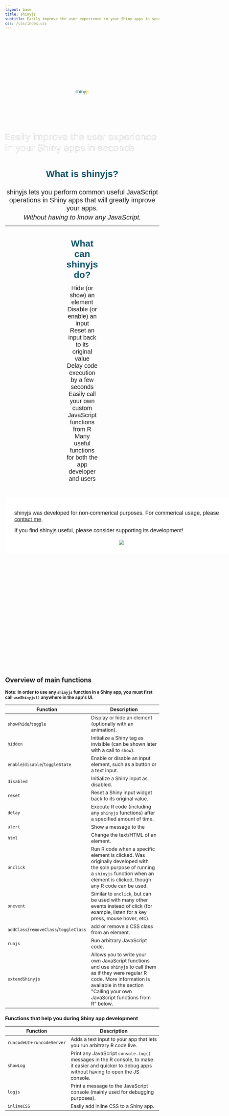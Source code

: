 ```yaml
---
layout: base
title: shinyjs
subtitle: Easily improve the user experience in your Shiny apps in seconds
css: /css/index.css
---
```


<div style="
    text-align: center;
    margin-top: 90px;

    background: #17baef;

    font-family: 'Open Sans';
    padding: 100px;
"><div style="    font-size: 120px;    font-weight: 800;"><span style="
    color: #074f66;
  ">shiny</span><span style="color: #efcd17;">js</span></div>
  <div style="
    font-size: 30px;
    color: #fff;
    text-shadow: 0px 0px 0px black; margin-top: 20px;
">Easily improve the user experience in your Shiny apps in seconds</div>
</div>

<div>

<div style="
    text-align: center;
    color: #074f66;
    margin-top: 50px;
    font-size: 30px;
    font-weight: bold;
    font-family: arial;
">What is shinyjs?</div>
<div style="
    font-size: 22px;
    text-align: center;
    margin-left: auto;
    font-family: Arial;
    margin-top: 30px;
    margin-right: auto;
">shinyjs lets you perform common useful JavaScript operations in Shiny apps that will greatly improve your apps.<span style="
    margin-top: 4px;
    display: block;
    font-style: italic;
  ">Without having to know any JavaScript.</span></div></div>
  
  
  
<hr/>

<div id="what-it-does" style="
    font-family: arial;
    padding: 0 200px;
    font-size: 20px;
    margin-top: 0;
    text-align: center;
    margin-left: auto;
    margin-right: auto;
"><span style="
    font-size: 30px;
    color: #074f66;
    display: block;
    font-weight: bold;
    margin-top: 40px;
">What can shinyjs do?</span><div style="
    /* width: 500px; */
    margin-top: 15px;
    /* margin: 0 auto; */
    /* text-align: left; */
">
  <div style="
"><i class="fa fa-eye"></i>Hide (or show) an element</div><div><i class="fa fa-ban"></i>Disable (or enable) an input</div><div><i class="fa fa-repeat"></i>Reset an input back to its original value</div><div><i class="fa fa-clock-o"></i>Delay code execution by a few seconds</div><div><i class="fa fa-globe"></i>Easily call your own custom JavaScript functions from R</div><div><i class="fa fa-check"></i>Many useful functions for both the app developer and users</div></div></div>

<div style="
    margin-bottom: 400px;
    margin-top: 50px;
    background: #fff;
    text-align: left;
    padding: 40px 30px 10px;
    font-size: 18px;
    font-family: arial;
    width: 700px;
    margin-left: auto;
    border-radius: 4px;
    margin-right: auto;
">shinyjs was developed for non-commerical purposes. For commerical usage, please <a href="http://deanattali.com/contact">contact me</a>.<span style="
    display: block;
    margin-top: 15px;
">If you find shinyjs useful, please consider supporting its development!</span>
<div style="
    text-align: center;
    margin-top: 20px;
    margin-bottom: 19px;
"><i class="fa fa-smile-o" style="
    font-size: 40px;
  "></i></div>

<p align="center" style="
    margin-top: 15px;
">
  <a href="https://www.paypal.com/cgi-bin/webscr?cmd=_s-xclick&amp;hosted_button_id=5ETAMYQ3JSPEU">
    <img src="https://www.paypalobjects.com/en_US/i/btn/btn_donate_LG.gif">
  </a>
</p>
</div>

<h2 id="overview-main">Overview of main functions</h2>

**Note: In order to use any `shinyjs` function in a Shiny app, you must first call `useShinyjs()` anywhere in the app's UI.**

| Function | Description |
|---------------------|----------------------------------------------------|
| `show`/`hide`/`toggle` | Display or hide an element (optionally with an animation). |
| `hidden` | Initialize a Shiny tag as invisible (can be shown later with a call to `show`). |
| `enable`/`disable`/`toggleState` | Enable or disable an input element, such as a button or a text input. |
| `disabled` | Initialize a Shiny input as disabled. |
| `reset` | Reset a Shiny input widget back to its original value. |
| `delay` | Execute R code (including any `shinyjs` functions) after a specified amount of time. |
| `alert` | Show a message to the  |
| `html` | Change the text/HTML of an element. |
| `onclick` | Run R code when a specific element is clicked. Was originally developed with the sole purpose of running a `shinyjs` function when an element is clicked, though any R code can be used. |
| `onevent` | Similar to `onclick`, but can be used with many other events instead of click (for example, listen for a key press, mouse hover, etc). |
| `addClass`/`removeClass`/`toggleClass` | add or remove a CSS class from an element. |
| `runjs` | Run arbitrary JavaScript code. |
| `extendShinyjs` | Allows you to write your own JavaScript functions and use `shinyjs` to call them as if they were regular R code. More information is available in the section "Calling your own JavaScript functions from R" below. |

### Functions that help you during Shiny app development

| Function | Description |
|---------------------|----------------------------------------------------|
| `runcodeUI`+`runcodeServer` | Adds a text input to your app that lets you run arbitrary R code live. |
| `showLog` | Print any JavaScript `console.log()` messages in the R console, to make it easier and quicker to debug apps without having to open the JS console. |
| `logjs` | Print a message to the JavaScript console (mainly used for debugging purposes). |
| `inlineCSS` | Easily add inline CSS to a Shiny app. |
